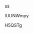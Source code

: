 ss
































































lUUNWmpy























H5QSTg
